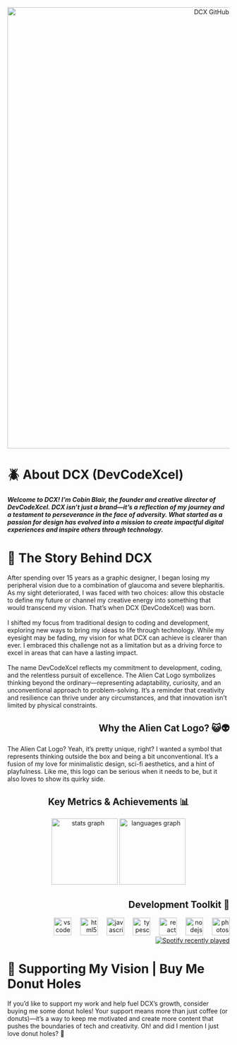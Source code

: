 <div align="center">
  <img src="https://devcodexcel.github.io/DevCodeXcel/dcx-profile-cover.jpg" alt="DCX GitHub Profile Cover" width="1000" />
</div>
<h1 align="left">🪲 About DCX (DevCodeXcel)</h1>



<h5 align="left">Welcome to DCX! I’m Cobin Blair, the founder and creative director of DevCodeXcel. DCX isn’t just a brand—it’s a reflection of my journey and a testament to perseverance in the face of adversity. What started as a passion for design has evolved into a mission to create impactful digital experiences and inspire others through technology.</h5>


<h1 align="left">📙 The Story Behind DCX</h1>


<p align="left">After spending over 15 years as a graphic designer, I began losing my peripheral vision due to a combination of glaucoma and severe blepharitis. As my sight deteriorated, I was faced with two choices: allow this obstacle to define my future or channel my creative energy into something that would transcend my vision. That’s when DCX (DevCodeXcel) was born.<br><br>I shifted my focus from traditional design to coding and development, exploring new ways to bring my ideas to life through technology. While my eyesight may be fading, my vision for what DCX can achieve is clearer than ever. I embraced this challenge not as a limitation but as a driving force to excel in areas that can have a lasting impact.<br><br>The name DevCodeXcel reflects my commitment to development, coding, and the relentless pursuit of excellence. The Alien Cat Logo symbolizes thinking beyond the ordinary—representing adaptability, curiosity, and an unconventional approach to problem-solving. It’s a reminder that creativity and resilience can thrive under any circumstances, and that innovation isn’t limited by physical constraints.</p>


<h2 align="right">Why the Alien Cat Logo? 😺👽</h2>



<p align="left">The Alien Cat Logo? Yeah, it’s pretty unique, right? I wanted a symbol that represents thinking outside the box and being a bit unconventional. It’s a fusion of my love for minimalistic design, sci-fi aesthetics, and a hint of playfulness. Like me, this logo can be serious when it needs to be, but it also loves to show its quirky side.</p>



<h2 align="center">Key Metrics & Achievements 📊</h2>



<div align="center">
  <img src="https://github-readme-stats.vercel.app/api?username=devcodexcel&hide_title=false&hide_rank=false&show_icons=true&include_all_commits=true&count_private=true&disable_animations=false&theme=dracula&locale=en&hide_border=false&order=1&custom_title=%F0%9F%93%8A%20DCX%20Statistics" height="150" alt="stats graph"  />
  <img src="https://github-readme-stats.vercel.app/api/top-langs?username=devcodexcel&locale=en&hide_title=false&layout=compact&card_width=320&langs_count=5&theme=outrun&hide_border=true&order=2&custom_title=%F0%9F%AA%B2%20Languages" height="150" alt="languages graph"  />
</div>



<h2 align="right">Development Toolkit 🧰</h2>



<div align="right">
  <img src="https://cdn.jsdelivr.net/gh/devicons/devicon/icons/vscode/vscode-original.svg" height="40" alt="vscode logo"  />
  <img width="12" />
  <img src="https://cdn.jsdelivr.net/gh/devicons/devicon/icons/html5/html5-original.svg" height="40" alt="html5 logo"  />
  <img width="12" />
  <img src="https://cdn.jsdelivr.net/gh/devicons/devicon/icons/javascript/javascript-original.svg" height="40" alt="javascript logo"  />
  <img width="12" />
  <img src="https://cdn.jsdelivr.net/gh/devicons/devicon/icons/typescript/typescript-original.svg" height="40" alt="typescript logo"  />
  <img width="12" />
  <img src="https://cdn.jsdelivr.net/gh/devicons/devicon/icons/react/react-original-wordmark.svg" height="40" alt="react logo"  />
  <img width="12" />
  <img src="https://cdn.jsdelivr.net/gh/devicons/devicon/icons/nodejs/nodejs-original.svg" height="40" alt="nodejs logo"  />
  <img width="12" />
  <img src="https://cdn.jsdelivr.net/gh/devicons/devicon/icons/photoshop/photoshop-plain.svg" height="40" alt="photoshop logo"  />
</div>



<div align="right">
  <a href="https://open.spotify.com/user/31vunbezgvu4ef2abcwicu2eqfo4">
    <img src="https://spotify-recently-played-readme.vercel.app/api?user=31vunbezgvu4ef2abcwicu2eqfo4&count=1&unique=false" alt="Spotify recently played"  />
  </a>
</div>



<h1 align="left">🍩 Supporting My Vision | Buy Me Donut Holes</h1>



<p align="left">If you’d like to support my work and help fuel DCX’s growth, consider buying me some donut holes! Your support means more than just coffee (or donuts)—it’s a way to keep me motivated and create more content that pushes the boundaries of tech and creativity. Oh! and did I mention I just love donut holes? 🤤</p>


